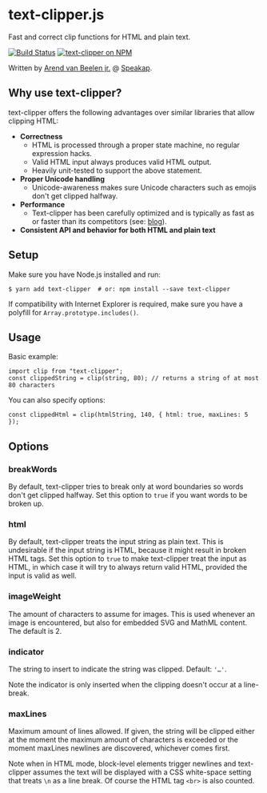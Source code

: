 # text-clipper.js

Fast and correct clip functions for HTML and plain text.

[![Build Status](https://travis-ci.org/arendjr/text-clipper.svg?branch=master)](https://travis-ci.org/arendjr/text-clipper)
[![text-clipper on NPM](https://img.shields.io/npm/v/text-clipper.svg)](https://www.npmjs.com/package/text-clipper)

Written by [Arend van Beelen jr.](https://github.com/arendjr) @ [Speakap](https://www.speakap.com).

## Why use text-clipper?

text-clipper offers the following advantages over similar libraries that allow clipping HTML:

-   **Correctness**
    -   HTML is processed through a proper state machine, no regular expression hacks.
    -   Valid HTML input always produces valid HTML output.
    -   Heavily unit-tested to support the above statement.
-   **Proper Unicode handling**
    -   Unicode-awareness makes sure Unicode characters such as emojis don't get clipped halfway.
-   **Performance**
    -   Text-clipper has been carefully optimized and is typically as fast as or faster than its
        competitors (see: [blog](http://www.arendjr.nl/2016/09/how-i-made-text-clipper-fastest-html.html)).
-   **Consistent API and behavior for both HTML and plain text**

## Setup

Make sure you have Node.js installed and run:

    $ yarn add text-clipper  # or: npm install --save text-clipper

If compatibility with Internet Explorer is required, make sure you have a polyfill for
`Array.prototype.includes()`.

## Usage

Basic example:

    import clip from "text-clipper";
    const clippedString = clip(string, 80); // returns a string of at most 80 characters

You can also specify options:

    const clippedHtml = clip(htmlString, 140, { html: true, maxLines: 5 });

## Options

### breakWords

By default, text-clipper tries to break only at word boundaries so words don't get clipped halfway.
Set this option to `true` if you want words to be broken up.

### html

By default, text-clipper treats the input string as plain text. This is undesirable if the input
string is HTML, because it might result in broken HTML tags. Set this option to `true` to make
text-clipper treat the input as HTML, in which case it will try to always return valid HTML,
provided the input is valid as well.

### imageWeight

The amount of characters to assume for images. This is used whenever an image is encountered, but
also for embedded SVG and MathML content. The default is 2.

### indicator

The string to insert to indicate the string was clipped. Default: `'…'`.

Note the indicator is only inserted when the clipping doesn't occur at a line-break.

### maxLines

Maximum amount of lines allowed. If given, the string will be clipped either at the moment the
maximum amount of characters is exceeded or the moment maxLines newlines are discovered, whichever
comes first.

Note when in HTML mode, block-level elements trigger newlines and text-clipper assumes the text
will be displayed with a CSS white-space setting that treats `\n` as a line break. Of course the
HTML tag `<br>` is also counted.
